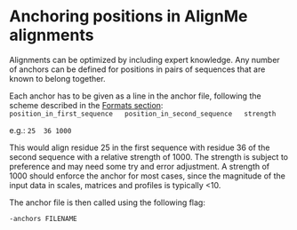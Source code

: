 # Anchoring positions in AlignMe alignments

Alignments can be optimized by including expert knowledge. Any number of anchors can be defined for positions in pairs of sequences that are known to belong together. 

Each anchor has to be given as a line in the anchor file, following the scheme described in the [Formats section](#Formats.md):  
`position_in_first_sequence   position_in_second_sequence   strength`

e.g.: 
`25  36 1000`

This would align residue 25 in the first sequence with residue 36 of the second sequence with a relative strength of 1000. The strength is subject to preference and may need some try and error adjustment. A strength of 1000 should enforce the anchor for most cases, since the magnitude of the input data in scales, matrices and profiles is typically <10. 
 
The anchor file is then called using the following flag:

`-anchors FILENAME`
